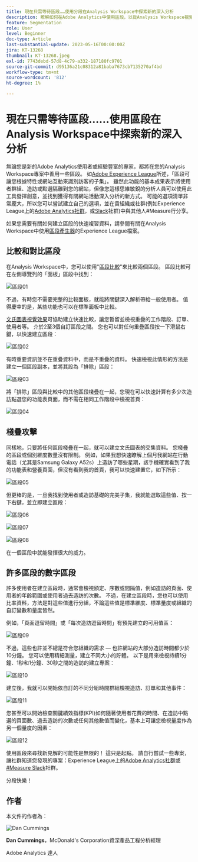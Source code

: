```yaml
---
title: 現在只需等待區段……使用分段在Analysis Workspace中探索新的深入分析
description: 瞭解如何在Adobe Analytics中使用區段，以從Analysis Workspace視覺效果和自由表格探索新的深入分析。
feature: Segmentation
role: User
level: Beginner
doc-type: Article
last-substantial-update: 2023-05-16T00:00:00Z
jira: KT-13268
thumbnail: KT-13268.jpeg
exl-id: 7743debd-57d8-4c79-a332-187180fc9701
source-git-commit: d95136a21c08312a81baba7673cb7135270af4bd
workflow-type: tm+mt
source-wordcount: '812'
ht-degree: 1%

---
```


# 現在只需等待區段……使用區段在Analysis Workspace中探索新的深入分析

無論您是新的Adobe Analytics使用者或經驗豐富的專家，都將在您的Analysis Workspace專案中善用一些區段。 如[Adobe Experience League](https://experienceleague.adobe.com/docs/analytics/components/segmentation/seg-overview.html?lang=zh-Hant)所述，「區段可讓您根據特性或網站互動來識別訪客的子集」。 雖然此功能的基本成果表示將使用者群組、造訪或點選隔離到您的網站，但像您這樣思維敏銳的分析人員可以使用此工具發揮創意，並找到獲得有關網站活動深入分析的新方式。 可能的選項清單非常龐大，所以您可以嘗試建立自己的選項，並在貴組織或社群(例如Experience League上的[Adobe Analytics社群](https://experienceleaguecommunities.adobe.com/t5/adobe-analytics/ct-p/adobe-analytics-community)，或[Slack](https://www.measure.chat/)社群)中與其他人#Measure行分享。

如果您需要有關如何建立區段的快速複習資料，請參閱有關在Analysis Workspace中使用[區段產生器](https://experienceleague.adobe.com/docs/analytics/components/segmentation/segmentation-workflow/seg-build.html?lang=zh-Hant)的Experience League檔案。

## 比較和對比區段

在Analysis Workspace中，您可以使用&quot;[區段比較](https://experienceleague.adobe.com/docs/analytics/analyze/analysis-workspace/panels/segment-comparison/segment-comparison.html?lang=zh-Hant)&quot;來比較兩個區段。 區段比較可在左側導覽列的「面板」區段中找到：

![區段01](assets/seg01.png)

不過，有時您不需要完整的比較面板，就能將關鍵深入解析帶給一般使用者。 值得慶幸的是，某些功能也可以在標準面板中比較。

[文氏圖表視覺效果](https://experienceleague.adobe.com/docs/analytics/analyze/analysis-workspace/visualizations/venn.html?lang=zh-Hant)可協助建立快速比較，讓您暫留並檢視重疊的工作階段、訂單、使用者等。 介於2至3個自訂區段之間。 您也可以對任何重疊區段按一下滑鼠右鍵，以快速建立區段：

![區段02](assets/s02.png)

有時重要資訊並不在重疊資料中，而是不重疊的資料。 快速檢視此情形的方法是建立一個區段副本，並將其設為「排除」區段：

![區段03](assets/s03.png)

將「排除」區段與比較中的其他區段棧疊在一起，您現在可以快速計算有多少次造訪點選您的功能表頁面，而不需在相同工作階段中檢視首頁：

![區段04](assets/s04.png)

## 棧疊攻擊

同樣地，只要將任何區段棧疊在一起，就可以建立文氏圖表的交集資料。 您棧疊的區段或個別維度數量沒有限制。 例如，如果我想快速瞭解上個月我網站在行動電話（尤其是Samsung Galaxy A52s）上造訪了哪些星期，該手機確實看到了我的功能表和營養頁面，但沒有看到我的首頁，我可以快速建置它，如下所示：

![區段05](assets/s05.png)

但更棒的是，一旦我找到使用者或造訪基礎的完美子集，我就能選取這些值、按一下右鍵，並立即建立區段：

![區段06](assets/s06.png)

![區段07](assets/s07.png)

![區段08](assets/s08.png)

在一個區段中就能發揮很大的威力。

## 許多區段的數字區段

許多使用者在建立區段時，通常會檢視額定、序數或間隔值，例如造訪的頁面、使用者的年齡範圍或使用者過去造訪的次數。 不過，在建立區段時，您也可以使用比率資料，方法是對這些值進行分組，不論這些值是標準維度、標準量度或組織的自訂變數和量度皆然。

例如，「頁面逗留時間」或「每次造訪逗留時間」有預先建立的可用值區：

![區段09](assets/s09.png)

不過，這些也許並不總是符合您組織的需求 — 也許網站的大部分造訪時間都少於10分鐘。 您可以使用精細測量，建立不同大小的貯體。 以下是用來檢視持續1分鐘、1秒和1分鐘、30秒之間的造訪的建立專案：

![區段10](assets/s10.png)

建立後，我就可以開始依自訂的不同分組時間群組檢視造訪、訂單和其他事件：

![區段11](assets/s11.png)

您甚至可以開始檢查關鍵績效指標(KPI)如何隨著使用者花費的時間、在造訪中點選的頁面數、過去造訪的次數或任何其他數值而變化，基本上可讓您檢視量度作為另一個量度的因素：

![區段12](assets/s12.png)

使用區段來尋找新見解的可能性是無限的！ 這只是起點。 請自行嘗試一些專案，讓社群知道您發現的專案：Experience League上的[Adobe Analytics社群](https://experienceleaguecommunities.adobe.com/t5/adobe-analytics/ct-p/adobe-analytics-community)或[#Measure Slack](https://www.measure.chat/)社群。

分段快樂！

## 作者

本文件的作者為：

![Dan Cummings](assets/seg13.png)

**Dan Cummings**，McDonald&#39;s Corporation資深產品工程分析經理

Adobe Analytics 達人
